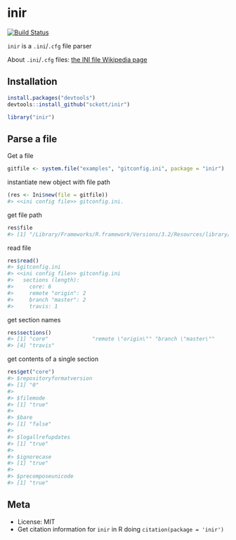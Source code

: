 inir
=====



[![Build Status](https://api.travis-ci.org/sckott/inir.png?branch=master)](https://travis-ci.org/sckott/inir)

`inir` is a `.ini`/`.cfg` file parser

About `.ini`/`.cfg` files: [the INI file Wikipedia page](https://en.wikipedia.org/wiki/INI_file)

## Installation


```r
install.packages("devtools")
devtools::install_github("sckott/inir")
```


```r
library("inir")
```

## Parse a file

Get a file


```r
gitfile <- system.file("examples", "gitconfig.ini", package = "inir")
```

instantiate new object with file path


```r
(res <- Ini$new(file = gitfile))
#> <<ini config file>> gitconfig.ini.
```

get file path


```r
res$file
#> [1] "/Library/Frameworks/R.framework/Versions/3.2/Resources/library/inir/examples/gitconfig.ini"
```

read file


```r
res$read()
#> $gitconfig.ini
#> <<ini config file>> gitconfig.ini
#>   sections (length): 
#>     core: 6
#>     remote "origin": 2
#>     branch "master": 2
#>     travis: 1
```

get section names


```r
res$sections()
#> [1] "core"              "remote \"origin\"" "branch \"master\""
#> [4] "travis"
```

get contents of a single section


```r
res$get("core")
#> $repositoryformatversion
#> [1] "0"
#> 
#> $filemode
#> [1] "true"
#> 
#> $bare
#> [1] "false"
#> 
#> $logallrefupdates
#> [1] "true"
#> 
#> $ignorecase
#> [1] "true"
#> 
#> $precomposeunicode
#> [1] "true"
```

## Meta

* License: MIT
* Get citation information for `inir` in R doing `citation(package = 'inir')`

